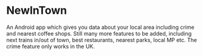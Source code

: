 # NewInTown
An Android app which gives you data about your local area including crime and nearest coffee shops. 
Still many more features to be added, including next trains in/out of town, best restaurants, nearest parks, local MP etc.
The crime feature only works in the UK.
